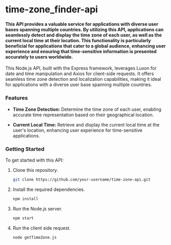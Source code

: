 # time-zone_finder-api
<h4> This API provides a valuable service for applications with diverse user bases spanning multiple countries. By utilizing this API, applications can seamlessly detect and display the time zone of each user, as well as the current local time at their location. This functionality is particularly beneficial for applications that cater to a global audience, enhancing user experience and ensuring that time-sensitive information is presented accurately to users worldwide. </h4>


This Node.js API, built with the Express framework, leverages Luxon for date and time manipulation and Axios for client-side requests. It offers seamless time zone detection and localization capabilities, making it ideal for applications with a diverse user base spanning multiple countries.

### Features

- **Time Zone Detection:** Determine the time zone of each user, enabling accurate time representation based on their geographical location.

- **Current Local Time:** Retrieve and display the current local time at the user's location, enhancing user experience for time-sensitive applications.

### Getting Started

To get started with this API:

1. Clone this repository.
   
   ```bash
   git clone https://github.com/your-username/time-zone-api.git

2. Install the required dependencies.

   ```bash
   npm install

3. Run the Node.js server.

   ```bash
   npm start

4. Run the client side request.

   ```bash
   node getTimeZone.js
